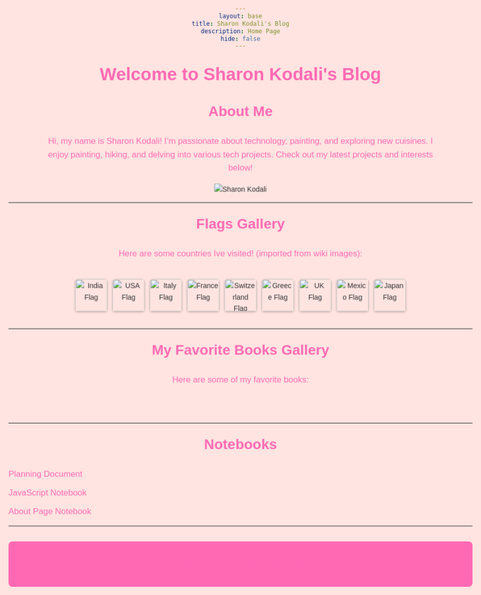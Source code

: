 ```yaml
---
layout: base
title: Sharon Kodali's Blog
description: Home Page
hide: false
---
```


# Welcome to Sharon Kodali's Blog

## About Me

<div class="about-section">
  <p>Hi, my name is Sharon Kodali! I’m passionate about technology, painting, and exploring new cuisines. I enjoy painting, hiking, and delving into various tech projects. Check out my latest projects and interests below!</p>
  <img src="https://via.placeholder.com/150" alt="Sharon Kodali" class="pfp">
</div>

---

## Flags Gallery

<p>Here are some countries Ive visited! (imported from wiki images):</p>

<div class="flag-gallery">
  <img src="https://upload.wikimedia.org/wikipedia/en/a/a4/Flag_of_India.svg" alt="India Flag" class="flag">
  <img src="https://upload.wikimedia.org/wikipedia/en/a/a4/Flag_of_the_United_States.svg" alt="USA Flag" class="flag">
  <img src="https://upload.wikimedia.org/wikipedia/en/0/03/Flag_of_Italy.svg" alt="Italy Flag" class="flag">
  <img src="https://upload.wikimedia.org/wikipedia/en/c/c3/Flag_of_France.svg" alt="France Flag" class="flag">
  <img src="https://upload.wikimedia.org/wikipedia/commons/f/f3/Flag_of_Switzerland.svg" alt="Switzerland Flag" class="flag">
  <img src="https://upload.wikimedia.org/wikipedia/commons/5/5c/Flag_of_Greece.svg" alt="Greece Flag" class="flag">
  <img src="https://upload.wikimedia.org/wikipedia/en/a/a4/Flag_of_the_United_Kingdom.svg" alt="UK Flag" class="flag">
  <img src="https://upload.wikimedia.org/wikipedia/commons/f/fc/Flag_of_Mexico.svg" alt="Mexico Flag" class="flag">
  <img src="https://upload.wikimedia.org/wikipedia/en/9/9e/Flag_of_Japan.svg" alt="Japan Flag" class="flag">
</div>

---

## My Favorite Books Gallery

<p>Here are some of my favorite books:</p>

<div id="bookGallery" class="book-gallery"></div>

<script>
  // Array of favorite book ISBNs
  const favoriteBooks = [
    "9780143127741", // Example: "The Goldfinch"
    "9780679783268", // Example: "Pride and Prejudice"
    "9780743273565", // Example: "The Great Gatsby"
    "9780439139601", // Example: "Harry Potter and the Goblet of Fire"
    // Add more ISBNs of your favorite books
  ];

  const galleryContainer = document.getElementById('bookGallery');

  favoriteBooks.forEach(isbn => {
    // API endpoint to fetch book cover images
    const apiUrl = `https://covers.openlibrary.org/b/isbn/${isbn}-L.jpg`;
    
    // Create image element for each book
    const img = document.createElement('img');
    img.src = apiUrl;
    img.alt = "Book cover";
    img.className = 'book-cover';
    
    // Append image to gallery container
    galleryContainer.appendChild(img);
  });
</script>

---

## Notebooks

<div class="notebook-menu">
  <ul>
    <li><a href="notebooks/planning.md">Planning Document</a></li>
    <li><a href="notebooks/javascript.md">JavaScript Notebook</a></li>
    <li><a href="notebooks/about.md">About Page Notebook</a></li>
  </ul>
</div>

---

<div class="footer">
  <p>Thank you for visiting! Stay tuned for more updates and posts.</p>
</div>

<style>
  @import url('https://fonts.googleapis.com/css2?family=Poppins:wght@300;400;600&display=swap');

  body {
    font-family: 'Poppins', sans-serif;
    background-color: #ffe4e1; /* Light pink background */
    color: #333;
    line-height: 1.6;
    padding: 20px;
    max-width: 1000px;
    margin: auto;
    text-align: center;
  }

  h1, h2 {
    color: #ff69b4; /* Pink color */
    font-family: 'Poppins', sans-serif;
  }

  h1 {
    font-size: 2.5em;
    margin-top: 20px;
  }

  h2 {
    font-size: 2em;
    margin-top: 20px;
  }

  .about-section {
    text-align: center;
    max-width: 800px;
    margin: 0 auto;
  }

  p {
    font-size: 1.2em;
    color: #ff69b4;
  }

  ul {
    text-align: left;
    max-width: 800px;
    margin: 20px auto;
    font-size: 1.1em;
    list-style-type: disc;
    padding-left: 20px;
  }

  .flag-gallery {
    display: flex;
    justify-content: center;
    flex-wrap: wrap;
    gap: 10px;
    padding: 20px;
  }

  .flag {
    width: 64px;
    height: 64px;
    border-radius: 5px;
    box-shadow: 0 2px 4px rgba(0, 0, 0, 0.2);
  }

  .book-gallery {
    display: flex;
    justify-content: center;
    flex-wrap: wrap;
    gap: 20px;
    padding: 20px;
  }

  .book-cover {
    width: 150px;
    height: 225px;
    border-radius: 10px;
    box-shadow: 0 4px 8px rgba(0, 0, 0, 0.2);
    transition: transform 0.3s ease;
  }

  .book-cover:hover {
    transform: scale(1.05);
  }

  .footer {
    text-align: center;
    background-color: #ff69b4; /* Bright pink */
    color: #fff;
    padding: 15px;
    margin-top: 30px;
    border-radius: 8px;
  }

  .notebook-menu ul {
    list-style: none;
    padding: 0;
    font-size: 1.2em;
    margin: 0;
  }

  .notebook-menu li {
    margin: 10px 0;
  }

  .notebook-menu a {
    color: #ff69b4;
    text-decoration: none;
  }

  .notebook-menu a:hover {
    text-decoration: underline;
  }
</style>

